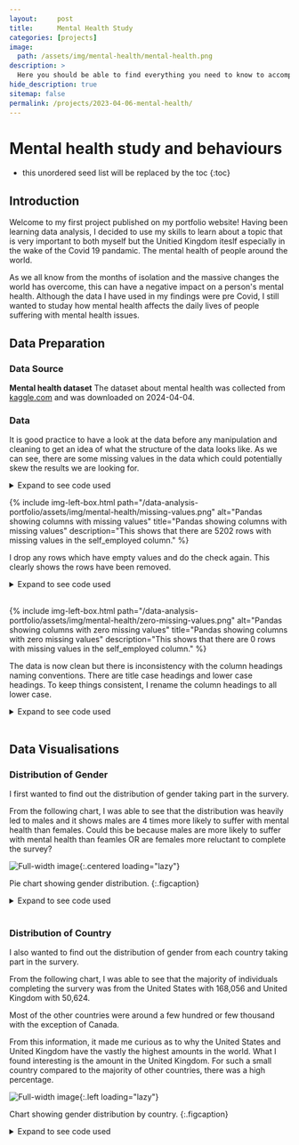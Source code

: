 ```yaml
---
layout:     post
title:      Mental Health Study
categories: [projects]
image: 
  path: /assets/img/mental-health/mental-health.png
description: >
  Here you should be able to find everything you need to know to accomplish the most common tasks when blogging with Hydejack.
hide_description: true
sitemap: false
permalink: /projects/2023-04-06-mental-health/
---
```

# Mental health study and behaviours

* this unordered seed list will be replaced by the toc
{:toc}

## Introduction

Welcome to my first project published on my portfolio website! Having been learning data analysis, I decided to use my skills to learn about a topic that is very important to both myself but the Unitied Kingdom iteslf especially in the wake of the Covid 19 pandamic. The mental health of people around the world.

As we all know from the months of isolation and the massive changes the world has overcome, this can have a negative impact on a person's mental health. Although the data I have used in my findings were pre Covid, I still wanted to studay how mental health affects the daily lives of people suffering with mental health issues.

## Data Preparation

### Data Source
**Mental health dataset** The dataset about mental health was collected from [kaggle.com](https://www.kaggle.com/datasets/bhavikjikadara/mental-health-dataset "Your home for data science") and was downloaded on 2024-04-04.
### Data
It is good practice to have a look at the data before any manipulation and cleaning to get an idea of what the structure of the data looks like. As we can see, there are some missing values in the data which could potentially skew the results we are looking for.

<details>
<summary>Expand to see code used</summary>
<div markdown="1">
```python
import pandas as pd
import numpy as np
from scipy import stats
import seaborn as sns
import matplotlib.pyplot as plt
from matplotlib.axes._axes import _log as matplotlib_axes_logger
matplotlib_axes_logger.setLevel('ERROR')
import plotly.express as px

# Specify the path of the CSV file to read
filepath = "data/Mental Health Dataset.csv"

# Read the file into a dataframe mh_df
df = pd.read_csv(filepath, parse_dates=['Timestamp'])

df.head()
```
</div>
</details>
<br/>

As you can see, we have some NaN values in the self_empoyed column.

![Pandas dataframe showing first 5 rows](/assets/img/mental-health/pandas-head.png "Pandas dataframe showing first 5 rows")

I first find out how many missing values are in each column.

<details>
<summary>Expand to see code used</summary>
<div markdown="1">
```python
# Check for missing values in each column
missing_values_count = df.isnull().sum()
# Print the count of missing values for each column
print(missing_values_count)
```
</div>
</details>

{% include img-left-box.html path="/data-analysis-portfolio/assets/img/mental-health/missing-values.png" alt="Pandas showing columns with missing values" 
title="Pandas showing columns with missing values" 
description="This shows that there are 5202 rows with missing values in the self_employed column." %}

I drop any rows which have empty values and do the check again. This clearly shows the rows have been removed.

<details>
<summary>Expand to see code used</summary>
<div markdown="1">
```python
# Drop rows with missing self_employed values
df = df.dropna(subset=['self_employed'])
# Check for missing values in each column
missing_values_count = df.isnull().sum()
# Print the count of missing values for each column
print(missing_values_count)
```
</div>
</details>
<br/>

{% include img-left-box.html path="/data-analysis-portfolio/assets/img/mental-health/zero-missing-values.png" alt="Pandas showing columns with zero missing values" 
title="Pandas showing columns with zero missing values" 
description="This shows that there are 0 rows with missing values in the self_employed column." %}

The data is now clean but there is inconsistency with the column headings naming conventions. There are title case headings and lower case headings. To keep things consistent, I rename the column headings to all lower case.

<details>
<summary>Expand to see code used</summary>
<div markdown="1">
```python
df = df.rename(columns={'Timestamp': 'timestamp', 
                        'Gender': 'gender', 
                        'Country': 'country', 
                        'Occupation': 'occupation', 
                        'Days_Indoors': 'days_indoors', 
                        'Growing_Stress': 'growing_stress', 
                        'Changes_Habits': 'changes_habits', 
                        'Mental_Health_History': 'mh_history', 
                        'Mood_Swings': 'mood_swings', 
                        'Coping_Struggles': 'coping_struggles', 
                        'Work_Interest': 'work_interest', 
                        'Social_Weakness': 'social_weakness' })
```
</div>
</details>
<br/>

## Data Visualisations

### Distribution of Gender
I first wanted to find out the distribution of gender taking part in the survery. 

From the following chart, I was able to see that the distribution was heavily led to males and it shows males are 4 times more likely to suffer with mental health than females. Could this be because males are more likely to suffer with mental health than feamles OR are females more reluctant to complete the survey?

![Full-width image](/data-analysis-portfolio/assets/img/mental-health/gender-pie-chart.png){:.centered loading="lazy"}

Pie chart showing gender distribution.
{:.figcaption}

<details>
<summary>Expand to see code used</summary>
<div markdown="1">
```python
# Defining colors for the pie chart 
colors = ['pink', 'steelblue'] 
labels = ['Female', 'Male']
  
# Define the ratio of gap of each fragment in a tuple 
explode = (0.05, 0.05) 

# Plotting the pie chart for dataframe 
genders = df.groupby(['gender'])['gender'].count()

# set the fig size for the titles
fig, ax = plt.subplots(1, 1 ,figsize=(4, 4))
ax.pie(genders, colors=colors, explode=explode, labels=labels, autopct='%1.0f%%')

plt.axis('off')
fig.tight_layout()
plt.show()
plt.close()
```
</div>
</details>
<br/>



### Individuals Seeking Treatment by Gender
From the first chart below, we can see that individuals in both genders are about 5x more likely seek treatment.

In the second chart, we can see that males are 4x more likely to not seek treatment compared to females and there is a near even split between both genders seeking treatment;.

![Full-width image](/data-analysis-portfolio/assets/img/mental-health/treatment-by-gender.png){:.left loading="lazy"}

Chart showing individuals seeking treatment by gender.
{:.figcaption}

<details>
<summary>Expand to see code used</summary>
<div markdown="1">
```python
# get counts by gender and if they are seeking treatment
treatment_by_gender = df.groupby(['gender', 'treatment'])['treatment'].count().unstack()
# get a propotion based on the above results
treatment_by_gender_proportion = treatment_by_gender.div(treatment_by_gender.sum(1), axis=0)

# chart settings
groups = ['No', 'Yes']
colors = ['pink', 'steelblue'] 
labels = ['Female', 'Male']

# set the fig size for the titles
fig, (ax1, ax2) = plt.subplots(1, 2 ,figsize=(10, 4))

# create a stacked bar on the left for counts
ax1.bar(groups, treatment_by_gender.No.values, color=colors[0])
ax1.bar(groups, treatment_by_gender.Yes.values, bottom = treatment_by_gender.No.values, color=colors[1])

# set the location of the legend
ax1.legend(title='Gender', labels=labels, loc='upper left')

for c in ax1.containers:
    # Optional: if the segment is small or 0, customize the labels
    labels = [v.get_height() if v.get_height() > 0 else '' for v in c]
    # remove the labels parameter if it's not needed for customized labels
    ax1.bar_label(c, labels=labels, label_type='center')
    
# create a stacked bar on the right for proportion
ax2.bar(groups, treatment_by_gender_proportion.No, color=colors[0])
ax2.bar(groups, treatment_by_gender_proportion.Yes, bottom = treatment_by_gender_proportion.No, color=colors[1])
    
# common axis labels
fig.supxlabel('Individuals Seeking Treatment')
fig.supylabel('Count')

# Remove the top and right spines
ax1.spines['top'].set_visible(False)
ax1.spines['right'].set_visible(False)
ax2.spines['top'].set_visible(False)
ax2.spines['right'].set_visible(False)

plt.ylabel('Proportion')
plt.show()
plt.close()
```
</div>
</details>
<br/>

### Distribution of Country
I also wanted to find out the distribution of gender from each country taking part in the survery. 

From the following chart, I was able to see that the majority of individuals completing the survery was from the United States with 168,056 and United Kingdom with 50,624.

Most of the other countries were around a few hundred or few thousand with the exception of Canada.

From this information, it made me curious as to why the United States and United Kingdom have the vastly the highest amounts in the world. What I found interesting is the amount in the United Kingdom. For such a small country compared to the majority of other countries, there was a high percentage. 

![Full-width image](/data-analysis-portfolio/assets/img/mental-health/gender-by-country.png){:.left loading="lazy"}

Chart showing gender distribution by country.
{:.figcaption}

<details>
<summary>Expand to see code used</summary>
<div markdown="1">
```python
# get counts by gender and country
# replace any possible NaNs with zero
gender_by_country = df.groupby(['country', 'gender'])['country'].count().unstack().fillna(0)

# chart settings
colors = ['pink', 'steelblue'] 
labels = ['Female', 'Male']

# set the fig size for the titles
fig, ax = plt.subplots(1, 1 ,figsize=(10, 10))
bottom = np.zeros(len(gender_by_country))

# create the bars for each country
for i, col in enumerate(gender_by_country.columns):
  p = ax.barh(gender_by_country.index, gender_by_country[col], left=bottom, label=col,
         color=colors[i])
  bottom += np.array(gender_by_country[col])

# Sum up the rows of our data to get the total value of each bar.
totals = gender_by_country.sum(axis=1)
# Set an offset that is used to bump the label up a bit above the bar.
y_offset = 4

# Add labels to each bar.
for i, total in enumerate(totals):
  ax.bar_label(p, label_type='edge', fontweight='ultralight')

# set the location of the legend
ax.legend(title='Gender', labels=labels, loc='center')

# Remove the top and right spines
ax.spines['top'].set_visible(False)
ax.spines['right'].set_visible(False)
plt.show()
plt.close()
````
</div>
</details>
<br/>

### Number of Days Indoors by Occupation
I also wanted to find out the distribution of gender from each country taking part in the survery. 

From the following chart, I was able to see that the majority of individuals completing the survery was from the United States with 168,056 and United Kingdom with 50,624.

Most of the other countries were around a few hundred or few thousand with the exception of Canada.

From this information, it made me curious as to why the United States and United Kingdom have the vastly the highest amounts in the world. What I found interesting is the amount in the United Kingdom. For such a small country compared to the majority of other countries, there was a high percentage. 

![Full-width image](/data-analysis-portfolio/assets/img/mental-health/days-indoors-by-occupation.png){:.centered loading="lazy"}

Chart showing number of individuals days indoors by their occupation.
{:.figcaption}

<details>
<summary>Expand to see code used</summary>
<div markdown="1">
```python
# get counts by number of days indoors vs occupation
days_indoors_by_occupation = df.groupby(['days_indoors', 'occupation'])['occupation'].count().unstack()

# chart settings
legend = ['Corporate', 'Student', 'Business', 'Housewife', 'Others']
colors = ['red', 'yellow', 'limegreen', 'dodgerblue', 'rebeccapurple']
label_colors = ['white', 'black', 'black', 'white', 'white']

ax = days_indoors_by_occupation.plot(kind='bar', stacked=True, figsize=(10, 6), rot=0, xlabel='Number of days indoors', ylabel='Count', color=colors)

for i, c in enumerate(ax.containers):
    # Optional: if the segment is small or 0, customize the labels
    labels = [v.get_height() if v.get_height() > 0 else '' for v in c]
    # remove the labels parameter if it's not needed for customized labels
    ax.bar_label(c, labels=labels, label_type='center', color=label_colors[i])

# set the location of the legend
ax.legend(title='Occupation', labels=legend, loc='upper right')

# Remove the top and right spines
ax.spines['top'].set_visible(False)
ax.spines['right'].set_visible(False)
```
</div>
</details>
<br/>

#### Number of Days Indoors by Occupation and Gender Distribution
I wanted to break down the above information into gender groups to see if there is any difference in ratio of males and females staying indoors for a given period of time.

What I found interesting is that female students had a very high amount of staying between 15-30 days.  This was quite a lot more than the other occupations especially the Others category where it was the lowest out of all occupations and in term of days indoors as a whole.

Another observation I found interesting was within the Others occupation again. The amount of individuals staying indoors for 15-30 days was the lowest of them all and is half of the previous column of more than 2 months.

Another intersting fact, was the amount of housewives especially males between 1-30 days being higher than the other occupations.

![Full-width image](/data-analysis-portfolio/assets/img/mental-health/days-indoors-by-occupation-breakdown.png){:.left loading="lazy"}

Chart showing number of individuals days indoors by their occupation and gender distribution.
{:.figcaption}

<details>
<summary>Expand to see code used</summary>
<div markdown="1">
```python
# function to take in a dataframe and split the occupation into separate groups
def occupation_groups(df):
    # get a list of unique occupations
    occupations = df['occupation'].unique()
    
    # create an empty dictionary to hold the new groups
    occupation_group = {}

    # loop over the unique occupations and greate a group for each
    for occupation in occupations:
        occupation_group[occupation] = df[df['occupation'] == occupation].groupby(['days_indoors', 'gender'])['occupation'].count().unstack().fillna(0)
    
    return occupation_group

occupation_grps = occupation_groups(df)

# chart settings
groups = df['days_indoors'].unique()
colors = ['pink', 'steelblue'] 
genders = ['Female', 'Male']
label_colors = ['black', 'white']

# set the fig size for the titles
fig, ((ax1, ax2), (ax3, ax4), (ax5, ax6)) = plt.subplots(3, 2 ,figsize=(10, 16))

# hide this one as it doesn't exist
ax6.set_visible(False)

# create a stacked bar for Corporate occupation
ax1.bar(groups, occupation_grps['Corporate'].Female.values, color=colors[0])
ax1.bar(groups, occupation_grps['Corporate'].Male.values, bottom = occupation_grps['Corporate'].Female.values, color=colors[1])

# set the location of the legend
ax1.legend(title='Gender', labels=genders, loc='upper right')

# title
ax1.set_title('Corporate')
for i, c in enumerate(ax1.containers):
    # Optional: if the segment is small or 0, customize the labels
    labels = [v.get_height() if v.get_height() > 0 else '' for v in c]
    # remove the labels parameter if it's not needed for customized labels
    ax1.bar_label(c, labels=labels, label_type='center', color=label_colors[i])

# rotation of xlabels
for label in ax1.get_xticklabels():
  label.set_rotation(45)
  label.set_ha('right')
    
# Remove the top and right spines
ax1.spines['top'].set_visible(False)
ax1.spines['right'].set_visible(False)

# create a stacked bar for Students occupation
ax2.bar(groups, occupation_grps['Student'].Female.values, color=colors[0])
ax2.bar(groups, occupation_grps['Student'].Male.values, bottom = occupation_grps['Student'].Female.values, color=colors[1])

# set the location of the legend
ax2.legend(title='Gender', labels=genders, loc='upper right')

# title
ax2.set_title('Student')
for i, c in enumerate(ax2.containers):
    # Optional: if the segment is small or 0, customize the labels
    labels = [v.get_height() if v.get_height() > 0 else '' for v in c]
    # remove the labels parameter if it's not needed for customized labels
    ax2.bar_label(c, labels=labels, label_type='center', color=label_colors[i])

# rotation of xlabels
for label in ax2.get_xticklabels():
  label.set_rotation(45)
  label.set_ha('right')
    
# Remove the top and right spines
ax2.spines['top'].set_visible(False)
ax2.spines['right'].set_visible(False)

# create a stacked bar for Corporate occupation
ax3.bar(groups, occupation_grps['Business'].Female.values, color=colors[0])
ax3.bar(groups, occupation_grps['Business'].Male.values, bottom = occupation_grps['Business'].Female.values, color=colors[1])

# set the location of the legend
ax3.legend(title='Gender', labels=genders, loc='upper right')

# title
ax3.set_title('Business')
for i, c in enumerate(ax3.containers):
    # Optional: if the segment is small or 0, customize the labels
    labels = [v.get_height() if v.get_height() > 0 else '' for v in c]
    # remove the labels parameter if it's not needed for customized labels
    ax3.bar_label(c, labels=labels, label_type='center', color=label_colors[i])

# rotation of xlabels
for label in ax3.get_xticklabels():
  label.set_rotation(45)
  label.set_ha('right')
    
# Remove the top and right spines
ax3.spines['top'].set_visible(False)
ax3.spines['right'].set_visible(False)

# create a stacked bar for Housewife occupation
ax4.bar(groups, occupation_grps['Housewife'].Female.values, color=colors[0])
ax4.bar(groups, occupation_grps['Housewife'].Male.values, bottom = occupation_grps['Housewife'].Female.values, color=colors[1])

# set the location of the legend
ax4.legend(title='Gender', labels=genders, loc='upper right')

# title
ax4.set_title('Housewife')
for i, c in enumerate(ax4.containers):
    # Optional: if the segment is small or 0, customize the labels
    labels = [v.get_height() if v.get_height() > 0 else '' for v in c]
    # remove the labels parameter if it's not needed for customized labels
    ax4.bar_label(c, labels=labels, label_type='center', color=label_colors[i])

# rotation of xlabels
for label in ax4.get_xticklabels():
  label.set_rotation(45)
  label.set_ha('right')
    
# Remove the top and right spines
ax4.spines['top'].set_visible(False)
ax4.spines['right'].set_visible(False)

# create a stacked bar for Corporate occupation
ax5.bar(groups, occupation_grps['Others'].Female.values, color=colors[0])
ax5.bar(groups, occupation_grps['Others'].Male.values, bottom = occupation_grps['Others'].Female.values, color=colors[1])

# set the location of the legend
ax5.legend(title='Others', labels=genders, loc='upper right')

# title
ax5.set_title('Others')
for i, c in enumerate(ax5.containers):
    # Optional: if the segment is small or 0, customize the labels
    labels = [v.get_height() if v.get_height() > 0 else '' for v in c]
    # remove the labels parameter if it's not needed for customized labels
    ax5.bar_label(c, labels=labels, label_type='center', color=label_colors[i])

# rotation of xlabels
for label in ax5.get_xticklabels():
  label.set_rotation(45)
  label.set_ha('right')
    
# Remove the top and right spines
ax5.spines['top'].set_visible(False)
ax5.spines['right'].set_visible(False)

## adjust the spacing between subplots
fig.subplots_adjust(hspace=0.6)
```
</div>
</details>
<br/>

### Work Interest by Occupation

![Full-width image](/data-analysis-portfolio/assets/img/mental-health/work-interest-by-occupation.png){:.left loading="lazy"}

Chart showing number of individuals work interest by their occupation.
{:.figcaption}

<details>
<summary>Expand to see code used</summary>
<div markdown="1">
```python
# Analyze the relationship between occupation and work interest
work_interest_by_occupation = df.groupby(['occupation', 'work_interest'])['work_interest'].count().unstack().fillna(0)

# chart settings
legend = ['Maybe', 'No', 'Yes']
label_colors = ['white', 'white', 'white']

ax = work_interest_by_occupation.plot(kind='bar', stacked=True, figsize=(10, 6), rot=0, xlabel='Occupation', ylabel='Count')

for i, c in enumerate(ax.containers):
    # Optional: if the segment is small or 0, customize the labels
    labels = [v.get_height() if v.get_height() > 0 else '' for v in c]
    # remove the labels parameter if it's not needed for customized labels
    ax.bar_label(c, labels=labels, label_type='center', color=label_colors[i])

# set the location of the legend
ax.legend(title='Work Interest', labels=legend, loc='upper left')

# Remove the top and right spines
ax.spines['top'].set_visible(False)
ax.spines['right'].set_visible(False)
```
</div>
</details>
<br/>


### Coping Struggles by Seeking Treatment

![Full-width image](/data-analysis-portfolio/assets/img/mental-health/coping-struggles-treatment.png){:.left loading="lazy"}

Chart showing number of individuals coping struggles by seeking treatment.
{:.figcaption}

<details>
<summary>Expand to see code used</summary>
<div markdown="1">
```python
# Analyze the relationship between coping struggles and treatment
coping_struggles_by_treatment = df.groupby(['treatment', 'coping_struggles'])['treatment'].count().unstack().fillna(0)

# chart settings
legend = ['No', 'Yes']
label_colors = ['white', 'white']

ax = coping_struggles_by_treatment.plot(kind='bar', stacked=True, figsize=(10, 6), rot=0, xlabel='Coping Struggles', ylabel='Count')

for i, c in enumerate(ax.containers):
    # Optional: if the segment is small or 0, customize the labels
    labels = [v.get_height() if v.get_height() > 0 else '' for v in c]
    # remove the labels parameter if it's not needed for customized labels
    ax.bar_label(c, labels=labels, label_type='center', color=label_colors[i])

# set the location of the legend
ax.legend(title='Seeking Treatment', labels=legend, loc='upper center')

# Remove the top and right spines
ax.spines['top'].set_visible(False)
ax.spines['right'].set_visible(False)
```
</div>
</details>
<br/>

#### Coping Struggles by Seeking Treatment and Gender Distribution

![Full-width image](/data-analysis-portfolio/assets/img/mental-health/coping-struggles-treatment-gender.png){:.left loading="lazy"}
Chart showing number of individuals coping struggles by seeking treatment and gender distribution.
{:.figcaption}

<details>
<summary>Expand to see code used</summary>
<div markdown="1">

```python
# Analyze the relationship between coping struggles and treatment
coping_struggles_by_treatment_yes = df[df['coping_struggles'] == 'Yes'].groupby(['treatment', 'gender'])['gender'].count().unstack().fillna(0)
coping_struggles_by_treatment_no = df[df['coping_struggles'] == 'No'].groupby(['treatment', 'gender'])['gender'].count().unstack().fillna(0)

# chart settings
colors = ['pink', 'steelblue'] 
genders = ['Female', 'Male']
label_colors = ['black', 'white']

# set the fig size for the titles
fig, (ax1, ax2) = plt.subplots(1, 2, figsize=(10, 4))

fig.supxlabel('Coping Struggles')

ax1 = coping_struggles_by_treatment_no.plot(kind='bar', ax=ax1, width=1, xlabel='No', ylabel='Seeking Treatment', color=colors)

# set the location of the legend
ax1.legend(title='Gender', labels=genders, loc='upper left')

for i, c in enumerate(ax1.containers):
    # Optional: if the segment is small or 0, customize the labels
    labels = [v.get_height() if v.get_height() > 0 else '' for v in c]
    # remove the labels parameter if it's not needed for customized labels
    ax1.bar_label(c, labels=labels, label_type='center', color=label_colors[i])

# Remove the top and right spines
ax1.spines['top'].set_visible(False)
ax1.spines['right'].set_visible(False)

ax2 = coping_struggles_by_treatment_yes.plot(kind='bar', ax=ax2, width=1, xlabel='Yes', ylabel='Seeking Treatment', color=colors)

# set the location of the legend
ax2.legend(title='Gender', labels=genders, loc='upper left')

for i, c in enumerate(ax2.containers):
    # Optional: if the segment is small or 0, customize the labels
    labels = [v.get_height() if v.get_height() > 0 else '' for v in c]
    # remove the labels parameter if it's not needed for customized labels
    ax2.bar_label(c, labels=labels, label_type='center', color=label_colors[i])

# Remove the top and right spines
ax2.spines['top'].set_visible(False)
ax2.spines['right'].set_visible(False)

plt.show()
plt.close()
```
</div>
</details>
<br/>

### Social Weakness by Mental Health History

![Full-width image](/data-analysis-portfolio/assets/img/mental-health/social-weakness-by-mental-health-history.png){:.left loading="lazy"}

Chart showing number of individuals with mental health history and social weakness.
{:.figcaption}

<details>
<summary>Expand to see code used</summary>
<div markdown="1">
```python

```
</div>
</details>
<br/>


## Key Findings

## Conclusion